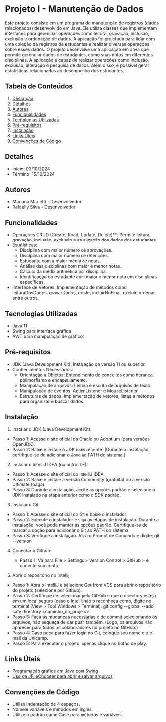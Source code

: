 # Projeto I - Manutenção de Dados

Este projeto consiste em um programa de manutenção de registros (dados relacionados) desenvolvido em Java. Ele utiliza classes que implementam interfaces para gerenciar operações como leitura, gravação, inclusão, exclusão e ordenação de dados. A aplicação foi projetada para lidar com uma coleção de registros de estudantes e realizar diversas operações sobre esses dados.
O projeto desenvolve uma aplicação em Java que permite gerenciar dados de estudantes, como suas notas em diferentes disciplinas. A aplicação é capaz de realizar operações como inclusão, exclusão, alteração e pesquisa de dados. Além disso, é possível gerar estatísticas relacionadas ao desempenho dos estudantes.

## Tabela de Conteúdos

1. [Descrição](#descrição)
2. [Detalhes](#detalhes)
3. [Autores](#autores)
4. [Funcionalidades](#funcionalidades)
5. [Tecnologias Utilizadas](#tecnologias-utilizadas)
6. [Pré-requisitos](#pré-requisitos)
7. [Instalação](#instalação)
8. [Links Úteis](#links-úteis)
9. [Convenções de Código](#convenções-de-código)

## Detalhes

- Início: 03/10/2024
- Término: 15/10/2024

## Autores

- Mariana Marietti - Desenvolvedor
- Rafaelly Silva - Desenvolvedor

## Funcionalidades

- Operações CRUD (Create, Read, Update, Delete)**: Permite leitura, gravação, inclusão, exclusão e atualização dos dados dos estudantes.
- Estatísticas:
  - Disciplina com maior número de aprovações.
  - Disciplina com maior número de retenções.
  - Estudante com a maior média de notas.
  - Análise das disciplinas com maior e menor notas.
  - Cálculo da média aritmética por disciplina.
  - Identificação do estudante com maior e menor nota em disciplinas específicas.
- Interface de Vetores: Implementação de métodos como leituraDosDados, gravarDados, existe, incluirNoFinal, excluir, ordenar, entre outros.

## Tecnologias Utilizadas

- Java 11
- Swing para interface gráfica
- AWT para manipulação de gráficos

## Pré-requisitos

- JDK (Java Development Kit): Instalação da versão 11 ou superior.
- Conhecimentos Necessários:
  - Orientação a Objetos: Entendimento de conceitos como herança, polimorfismo e encapsulamento.
  - Manipulação de arquivos: Leitura e escrita de arquivos de texto.
  - Manipulação de eventos: ActionListener e MouseListener.
  - Estruturas de dados: Implementação de vetores, listas e métodos para organizar e buscar dados.

## Instalação

1. Instalar o JDK (Java Development Kit):
  - Passo 1: Acesse o site oficial da Oracle ou Adoptium (para versões OpenJDK).
  - Passo 2: Baixe e instale o JDK mais recente. (Durante a instalação, certifique-se de adicionar o Java ao PATH do sistema.)

2. Instalar o IntelliJ IDEA (ou outra IDE):
  - Passo 1: Acesse o site oficial do IntelliJ IDEA.
  - Passo 2: Baixe e instale a versão Community (gratuita) ou a versão Ultimate (paga).
  - Passo 3: Durante a instalação, aceite as opções padrão e selecione o JDK instalado na etapa anterior como o SDK padrão.

3. Instalar o Git:
  - Passo 1: Acesse o site oficial do Git e baixe o instalador:
  - Passo 2: Execute o instalador e siga as etapas de instalação. Durante a instalação, você pode manter as opções padrão. Certifique-se de marcar a opção para adicionar o Git ao PATH do sistema.
  - Passo 3: Verifique a instalação.
      Abra o Prompt de Comando e digite: git --version

4. Conectar o Github:
   - Passo 1: Vá para File > Settings > Version Control > GitHub > e conecte sua conta.
    
5. Abrir o repositório no Intellij:
  - Passo 1: Abra o IntelliJ e selecione Get from VCS para abrir o repositório do projeto (selecione por Github).
  - Passo 2: Certifique de selecionar pelo GitHub e que o directory esteja em um local seguro (caso o Intellij não o reconheça como, digite no terminal (View > Tool Windows > Terminal): git config --global --add safe.directory <caminho_do_projeto>
  - Passo 3: Faça as mudanças necessárias e de commit selecionando os arquivos, não esqueça de dar push também. (Logo, os arquivos irão aparecer para todos os colaboradores no projeto no GitHub.)
  - Passo 4: Caso peça para fazer login no Git, coloque seu nome e o e-mail da Unicamp.
  - Passo 5: Para executar o projeto, apenas clique no botão de play.

## Links Úteis

- [Programação gráfica em Java com Swing](https://docs.oracle.com/javase/tutorial/uiswing/)
- [Uso de JFileChooser para abrir e salvar arquivos](https://docs.oracle.com/javase/tutorial/uiswing/components/filechooser.html)

## Convenções de Código
- Utilize indentação de 4 espaços.
- Nomeie variáveis e métodos em inglês.
- Utilize o padrão camelCase para métodos e variáveis.
